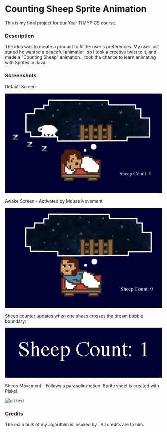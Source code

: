 # Counting Sheep Sprite Animation
This is my final project for our Year 11 MYP CS course.  

### Description
The idea was to create a product to fit the user's preferences. My user just stated he wanted a peaceful animation, so I took a creative twist to it, and made a "Counting Sheep" animation. I took the chance to learn animating with Sprites in Java. 

### Screenshots
Default Screen:

![alt text](DefaultScreen.png "Default Screen")

Awake Screen - Activated by Mouse Movement

![alt text](AwakeScreen.png "Awake Screen")

Sheep counter updates when one sheep crosses the dream bubble boundary:

![alt text](SheepCounter.png "Sheep Counter")

Sheep Movement - Follows a parabolic motion. Sprite sheet is created with Piskel.

![alt text](SheepPiskel.png "Sheep Walking Animation")

### Credits
The main bulk of my algorithim is inspired by . All credits are to him. 
